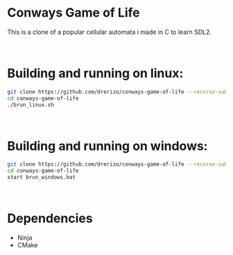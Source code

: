 # Conways Game of Life
This is a clone of a popular cellular automata i made in C to learn SDL2.

<br>

# Building and running on linux:
```bash
git clone https://github.com/drerizo/conways-game-of-life --recurse-submodules
cd conways-game-of-life
./brun_linux.sh
```
<br>

# Building and running on windows:
```bash
git clone https://github.com/drerizo/conways-game-of-life --recurse-submodules
cd conways-game-of-life
start brun_windows.bat
```
<br>

# Dependencies
- Ninja
- CMake
